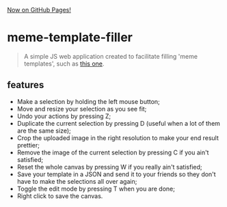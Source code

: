 [Now on GitHub Pages!](https://vgarciasc.github.io/template-filler/)

# meme-template-filler
> A simple JS web application created to facilitate filling 'meme templates', such as [this one](./example.png).

## features
- Make a selection by holding the left mouse button;
- Move and resize your selection as you see fit;
- Undo your actions by pressing Z;
- Duplicate the current selection by pressing D (useful when a lot of them are the same size);
- Crop the uploaded image in the right resolution to make your end result prettier;
- Remove the image of the current selection by pressing C if you ain't satisfied;
- Reset the whole canvas by pressing W if you really ain't satisfied;
- Save your template in a JSON and send it to your friends so they don't have to make the selections all over again;
- Toggle the edit mode by pressing T when you are done;
- Right click to save the canvas.